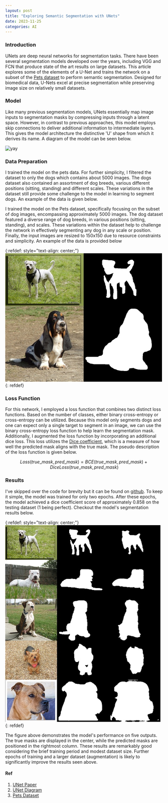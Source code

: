 ```yaml
---
layout: post
title: "Exploring Semantic Segmentation with UNets"
date: 2023-11-25
categories: AI
---
```



### Introduction

UNets are deep neural networks for segmentation tasks. There have been several segmentation models developed over the years, including VGG and FCN that produce state of the art results on large datasets. This article explores some of the elements of a U-Net and trains the network on a subset of the [Pets dataset](https://www.robots.ox.ac.uk/~vgg/data/pets/) to perform semantic segmentation. Designed for biomedical data, U-Nets excel at precise segmentation while preserving image size on relatively small datasets.

### Model

Like many previous segmentation models, UNets essentially map image inputs to segmentation masks by compressing inputs through a latent space. However, in contrast to previous approaches, this model employs skip connections to deliver additional information to intermediate layers. This gives the model architecture the distinctive 'U' shape from which it derives its name. A diagram of the model can be seen below.

![yay](https://lmb.informatik.uni-freiburg.de/people/ronneber/u-net/u-net-architecture.png)

### Data Preparation

I trained the model on the pets data. For further simplicity, I filtered the dataset to only the dogs which contains about 5000 images. The dogs dataset also contained an assortment of dog breeds, various different positions (sitting, standing) and different scales. These variations in the dataset still provide some challenge to the model in learning to segment dogs. An example of the data is given below.

I trained the model on the Pets dataset, specifically focusing on the subset of dog images, encompassing approximately 5000 images. The dog dataset featured a diverse range of dog breeds, in various positions (sitting, standing), and scales. These variations within the dataset help to challenge the network in effectively segmenting any dog in any scale or position. Finally, the input images are resized to 150x150 due to resource constraints and simplicity. An example of the data is provided below

{:refdef: style="text-align: center;"}
![yay](/assets/semseg/figure1.jpg)
{: refdef}

### Loss Function

For this network, I employed a loss function that combines two distinct loss functions. Based on the number of classes, either binary cross-entropy or cross-entropy can be utilized. Because this model only segments dogs and one can expect only a single target to segment in an image, we can use the binary cross-entropy loss function to help learn the segmentation mask. Additionally, I augmented the loss function by incorporating an additional dice loss. This loss utilizes the [Dice coefficient](https://en.wikipedia.org/wiki/S%C3%B8rensen%E2%80%93Dice_coefficient), which is a measure of how well the predicted mask aligns with the true mask. The pseudo description of the loss function is 
given below.


$$
Loss(true\_mask, pred\_mask) = BCE(true\_mask, pred\_mask) + DiceLoss(true\_mask, pred\_mask)
$$


### Results

I've skipped over the code for brevity but it can be found on [github](https://github.com/DevarakondaV/DevarakondaV.github.io/tree/main/code/semseg/unet.py). To keep it simple, the model was trained for only two epochs. After these epochs, the model achieved a dice coefficient score of approximately 0.858 on the testing dataset (1 being perfect). Checkout the model's segmentation results below.

{:refdef: style="text-align: center;"}
![yay](/assets/semseg/dogs_pred.jpg)
{: refdef}

The figure above demonstrates the model's performance on five outputs. The true masks are displayed in the center, while the predicted masks are positioned in the rightmost column. These results are remarkably good considering the brief training period and modest dataset size. Further epochs of training and a larger dataset (augmentation) is likely to significantly improve the results seen above. 

#### Ref

1. [UNet Paper](https://arxiv.org/abs/1505.04597)
2. [UNet Diagram](https://lmb.informatik.uni-freiburg.de/people/ronneber/u-net/)
3. [Pets Dataset](https://www.robots.ox.ac.uk/~vgg/data/pets/)